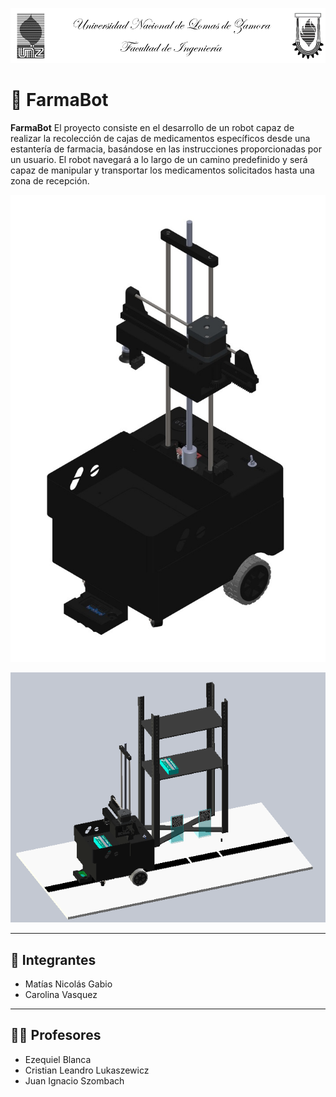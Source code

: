 <!-- Imagen del encabezado centrada -->
<p align="center">
  <img src="Imagenes/Portada.png" alt="FarmaBot Banner" width="800"/>
</p>

# 💊 FarmaBot

**FarmaBot** El proyecto consiste en el desarrollo de un robot capaz de realizar la recolección de cajas de medicamentos específicos desde una estantería de farmacia, basándose en las instrucciones proporcionadas por un usuario. El robot navegará a lo largo de un camino predefinido y será capaz de manipular y transportar los medicamentos solicitados hasta una zona de recepción.
<p align="center">
  <img src="Imagenes/CARRO IMAGEN.jpg" alt="FarmaBot Banner" width="800"/>
</p>
<p align="center">
  <img src="Imagenes/CARRO RECORRIDO.PNG" alt="FarmaBot Banner" width="800"/>
</p>

---

## 👥 Integrantes

- Matías Nicolás Gabio  
- Carolina Vasquez

---

## 👨‍🏫 Profesores

- Ezequiel Blanca  
- Cristian Leandro Lukaszewicz  
- Juan Ignacio Szombach

